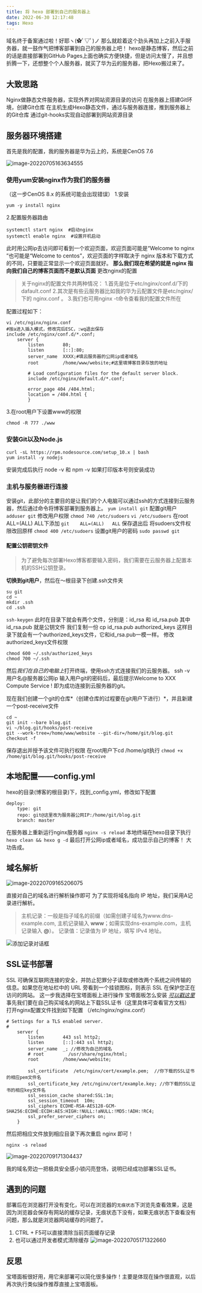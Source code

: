 ```yaml
---
title: 将 hexo 部署到自己的服务器上
date: 2022-06-30 12:17:48
tags: Hexo
---
```

域名终于备案通过啦！好耶ヽ(✿ﾟ▽ﾟ)ノ
那么就趁着这个劲头再加上之前入手服务器，就一鼓作气把博客部署到自己的服务器上吧！
hexo是静态博客，然后之前的话是直接部署到GitHub Pages上面也确实方便快捷，但是访问太慢了，并且想折腾一下，还想整个个人服务器，就买了华为云的服务器，把Hexo搬过来了。
<!--more-->

## 大致思路
Nginx做静态文件服务器，实现外界对网站资源目录的访问
在服务器上搭建Git环境，创建Git仓库
在主机生成Hexo静态文件，通过与服务器连接，推到服务器上的Git仓库
通过git-hooks实现自动部署到网站资源目录

## 服务器环境搭建
首先是我的配置，我的服务器是华为云上的，系统是CenOS 7.6

![image-20220705163634555](image-20220705163634555.png)
### 使用yum安装nginx作为我们的服务器
（这一步CenOS 8.x 的系统可能会出现错误）
1.安装

```
yum -y install nginx
```
2.配置服务器路由
```
systemctl start nginx  #启动nginx
systemctl enable nginx  #设置开机启动
```

此时用公网ip去访问即可看到一个欢迎页面，欢迎页面可能是“Welcome to nginx ”也可能是“Welcome to centos”，欢迎页面的字样取决于 nginx 版本和下载方式的不同，只要能正常显示一个欢迎页面就好。
**那么我们现在希望的就是 nginx 指向我们自己的博客页面而不是默认页面**
更改nginx的配置


> 关于nginx的配置文件共两种情况：
1.首先是位于etc/nginx/conf.d/下的dafault.conf
2.其次是有些云服务器比如我的华为云配置文件是etc/nginx/ 下的 nginx.conf 。
3.我们也可用nginx -t命令查看我的配置文件所在

配置过程如下：
```
vi /etc/nginx/nginx.conf
#按a进入插入模式，修改完后ESC，:wq退出保存
include /etc/nginx/conf.d/*.conf;
    server {
        listen       80;
        listen       [::]:80;
        server_name  XXXX;#填云服务器的公网ip或者域名
        root         /home/www/website;#这里填博客目录存放的地址

        # Load configuration files for the default server block.
        include /etc/nginx/default.d/*.conf;

        error_page 404 /404.html;
        location = /404.html {
        }
```
3.在root用户下设置www的权限
```
chmod -R 777 ./www
```
###  安装Git以及Node.js
```
curl -sL https://rpm.nodesource.com/setup_10.x | bash
yum install -y nodejs
```
安装完成后执行 node -v 和 npm -v 如果打印版本号则安装成功

### 主机与服务器进行连接
安装git，此部分的主要目的是让我们的个人电脑可以通过ssh的方式连接到云服务器，然后通过命令将博客部署到服务器上。
`yum install git`
配置git用户
`adduser git`
修改用户权限
`chmod 740 /etc/sudoers`
`vi /etc/sudoers`
在root ALL=(ALL) ALL下添加
`git	ALL=(ALL)	ALL`
保存退出后 将sudoers文件权限改回原样
`chmod 400 /etc/sudoers`
设置git用户的密码
`sudo passwd git`
#### 配置公钥密钥文件

>为了避免每次部署Hexo博客都要输入密码，我们需要在云服务器上配置本机的SSH公钥登录。

**切换到git用户**，然后在～根目录下创建.ssh文件夹
```
su git
cd ~
mkdir .ssh
cd .ssh
```
`ssh-keygen`
此时在目录下就会有两个文件，分别是：id_rsa 和 id_rsa.pub
其中 id_rsa.pub 就是公钥文件 我们复制一份
cp id_rsa.pub authorized_keys
这样目录下就会有一个authorized_keys文件，它和id_rsa.pub一模一样。
修改authorized_keys文件权限

```
chmod 600 ~/.ssh/authorized_keys
chmod 700 ~/.ssh
```
然后*我们在自己的电脑上*打开终端，使用ssh方式连接我们的云服务器。
ssh -v 用户名@服务器公网ip
输入用户git的密码后，最后提示Welcome to XXX Compute Service ! 即为成功连接到云服务器的git。

现在我们创建一个git的仓库*（创建仓库的过程要在git用户下进行）*，并且新建一个post-receive文件
```
cd ~
git init --bare blog.git
vi ~/blog.git/hooks/post-receive
git --work-tree=/home/www/website --git-dir=/home/git/blog.git checkout -f
```
保存退出并授予该文件可执行权限
在root用户下cd /home/git执行
`chmod +x /home/git/blog.git/hooks/post-receive`

## 本地配置——config.yml
hexo的目录(博客的根目录)下，找到_config.yml，修改如下配置
```
deploy:
	type: git
	repo: git@这里改为服务器公网IP:/home/git/blog.git       
	branch: master 
```
在服务器上重新运行nginx服务器
`nginx -s reload`
本地终端在hexo目录下执行
`hexo clean && hexo g -d`
最后打开公网ip或者域名，成功显示自己的博客！
大功告成。

## 域名解析

![image-20220709165206075](image-20220709165206075.png)

直接对自己的域名进行解析操作即可
为了实现将域名指向 IP 地址，我们采用A记录进行解析。

>主机记录：一般是指子域名的前缀（如需创建子域名为www.dns-example.com, 主机记录输入 **www**；如需实现dns-example.com，主机记录输入 **@**）。
>记录值：记录值为 IP 地址，填写 IPv4 地址。

![添加记录对话框](p245713.png)

## SSL证书部署
SSL 可确保互联网连接的安全，并防止犯罪分子读取或修改两个系统之间传输的信息。如果您在地址栏中的 URL 旁看到一个挂锁图标，则表示 SSL 在保护您正在访问的网站。
这一步我选择在宝塔面板上进行操作
宝塔面板怎么安装 *[可以戳这里](https://www.bt.cn/new/index.html)*
事先我们要在自己购买域名的网站上下载SSL证书（这里具体可查看官方文档）
打开nginx配置文件找到如下配置 （/etc/nginx/nginx.conf）

```
# Settings for a TLS enabled server.
#
    server {
        listen       443 ssl http2;
        listen       [::]:443 ssl http2;
        server_name  _; //修改为自己的域名
        # root         /usr/share/nginx/html;
        root         /home/www/website;

        ssl_certificate  /etc/nginx/cert/example.pem;  //你下载的SSL证书的相应pem文件名
        ssl_certificate_key /etc/nginx/cert/example.key; //你下载的SSL证书的相应key文件名
        ssl_session_cache shared:SSL:1m;
        ssl_session_timeout  10m;
        ssl_ciphers ECDHE-RSA-AES128-GCM-SHA256:ECDHE:ECDH:AES:HIGH:!NULL:!aNULL:!MD5:!ADH:!RC4;
        ssl_prefer_server_ciphers on;
    }
```
然后把相应文件放到相应目录下再次重启 nginx 即可！
```
nginx -s reload
```

![image-20220709171304437](image-20220709171304437.png)

我的域名旁边一把极具安全感小锁闪亮登场，说明已经成功部署SSL证书。

## 遇到的问题
部署后在浏览器打开没有变化，可以在浏览器的`无痕状态`下浏览先查看效果，这是因为浏览器会保存有网站的缓存记录，无痕状态下没有，如果无痕状态下查看没有问题，那么就是浏览器网站缓存的问题了。
1. CTRL + F5可以直接清除当前页面缓存记录
2. 也可以通过开发者模式清除缓存
![image-20220705171322660](image-20220705171322660.png)

## 反思
宝塔面板很好用，用它来部署可以简化很多操作！主要是体现在操作很直观，以后再次执行类似操作推荐直接上宝塔面板。